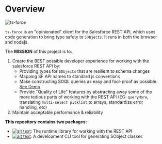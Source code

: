 # Overview



![ts-force](https://raw.githubusercontent.com/ChuckJonas/ts-force/master/logo.svg?sanitize=true)

`ts-force` is an "opinionated" client for the Salesforce REST API, which uses code generation to bring type safety to `SObjects`. It runs in both the browser and nodejs.

The **MISSION** of this project is to:

1. Create the BEST possible developer experience for working with the salesforce REST API by:
   * Providing types for `SObjects` that are resilient to schema changes
   * Mapping SF API names to standard js conventions
   * Make constructing SOQL queries as easy and fool-proof as possible. [See Demo](https://stackblitz.com/edit/ts-force-query-playground)
   * Provide "Quality of Life" features by abstracting away some of the more tedious parts of working with the REST API \(EG: `queryMore`, translating `multi-select picklist` to arrays, standardize error handling, etc\)
2. Maintain acceptable performance & reliability

**This repository contains two packages:**

* [![alt text](https://img.shields.io/npm/v/ts-force.svg?label=ts-force)](https://www.npmjs.com/package/ts-force): The runtime library for working with the REST API
* [![alt text](https://img.shields.io/npm/v/ts-force-gen.svg?label=ts-force-gen)](https://www.npmjs.com/package/ts-force-gen): A development CLI tool for generating SObject classes

